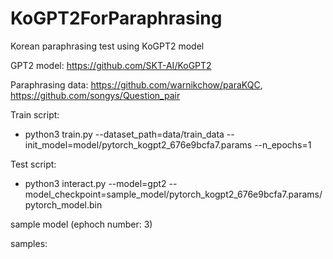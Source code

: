 # KoGPT2ForParaphrasing

Korean paraphrasing test using KoGPT2 model

GPT2 model: https://github.com/SKT-AI/KoGPT2

Paraphrasing data: https://github.com/warnikchow/paraKQC, https://github.com/songys/Question_pair

Train script:

- python3 train.py --dataset_path=data/train_data --init_model=model/pytorch_kogpt2_676e9bcfa7.params --n_epochs=1


Test script:

- python3 interact.py --model=gpt2 --model_checkpoint=sample_model/pytorch_kogpt2_676e9bcfa7.params/pytorch_model.bin

sample model (ephoch number: 3)

samples:



